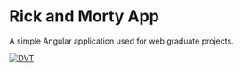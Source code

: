 # Rick and Morty App
A simple Angular application used for web graduate projects.

[![DVT](https://circleci.com/gh/DVT/rick-and-morty-app.svg?style=svg)](https://circleci.com/gh/DVT/rick-and-morty-app)
